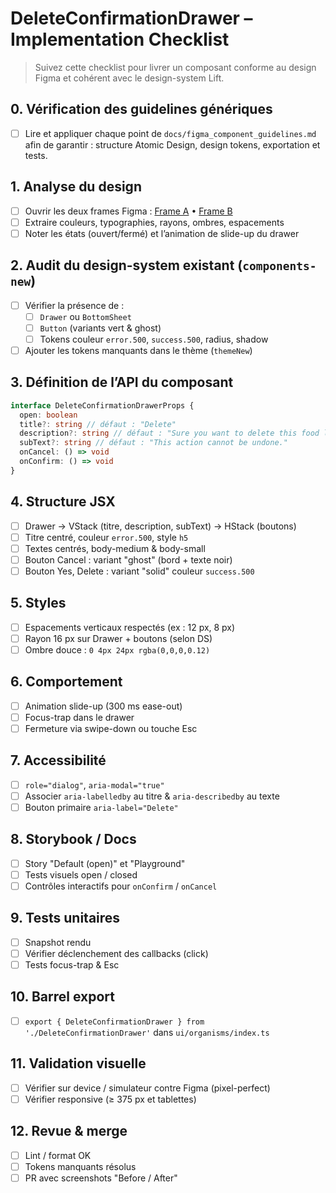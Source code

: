 # DeleteConfirmationDrawer – Implementation Checklist

> Suivez cette checklist pour livrer un composant conforme au design Figma et cohérent avec le design-system Lift.

## 0. Vérification des guidelines génériques
- [ ] Lire et appliquer chaque point de `docs/figma_component_guidelines.md` afin de garantir : structure Atomic Design, design tokens, exportation et tests.


## 1. Analyse du design
- [ ] Ouvrir les deux frames Figma : [Frame A](https://www.figma.com/design/Heyqlc3lmaJy5uxwVg1U33/jdid?node-id=48484-27668&t=rMGI1uSMgYZwSeR9-4) • [Frame B](https://www.figma.com/design/Heyqlc3lmaJy5uxwVg1U33/jdid?node-id=48484-27917&t=rMGI1uSMgYZwSeR9-4)
- [ ] Extraire couleurs, typographies, rayons, ombres, espacements
- [ ] Noter les états (ouvert/fermé) et l’animation de slide-up du drawer

## 2. Audit du design-system existant (`components-new`)
- [ ] Vérifier la présence de :
  - [ ] `Drawer` ou `BottomSheet`
  - [ ] `Button` (variants vert & ghost)
  - [ ] Tokens couleur `error.500`, `success.500`, radius, shadow
- [ ] Ajouter les tokens manquants dans le thème (`themeNew`)

## 3. Définition de l’API du composant
```ts
interface DeleteConfirmationDrawerProps {
  open: boolean
  title?: string // défaut : "Delete"
  description?: string // défaut : "Sure you want to delete this food log?"
  subText?: string // défaut : "This action cannot be undone."
  onCancel: () => void
  onConfirm: () => void
}
```

## 4. Structure JSX
- [ ] Drawer → VStack (titre, description, subText) → HStack (boutons)
- [ ] Titre centré, couleur `error.500`, style `h5`
- [ ] Textes centrés, body-medium & body-small
- [ ] Bouton Cancel : variant "ghost" (bord + texte noir)
- [ ] Bouton Yes, Delete : variant "solid" couleur `success.500`

## 5. Styles
- [ ] Espacements verticaux respectés (ex : 12 px, 8 px)
- [ ] Rayon 16 px sur Drawer + boutons (selon DS)
- [ ] Ombre douce : `0 4px 24px rgba(0,0,0,0.12)`

## 6. Comportement
- [ ] Animation slide-up (300 ms ease-out)
- [ ] Focus-trap dans le drawer
- [ ] Fermeture via swipe-down ou touche Esc

## 7. Accessibilité
- [ ] `role="dialog"`, `aria-modal="true"`
- [ ] Associer `aria-labelledby` au titre & `aria-describedby` au texte
- [ ] Bouton primaire `aria-label="Delete"`

## 8. Storybook / Docs
- [ ] Story "Default (open)" et "Playground"
- [ ] Tests visuels open / closed
- [ ] Contrôles interactifs pour `onConfirm` / `onCancel`

## 9. Tests unitaires
- [ ] Snapshot rendu
- [ ] Vérifier déclenchement des callbacks (click)
- [ ] Tests focus-trap & Esc

## 10. Barrel export
- [ ] `export { DeleteConfirmationDrawer } from './DeleteConfirmationDrawer'` dans `ui/organisms/index.ts`

## 11. Validation visuelle
- [ ] Vérifier sur device / simulateur contre Figma (pixel-perfect)
- [ ] Vérifier responsive (≥ 375 px et tablettes)

## 12. Revue & merge
- [ ] Lint / format OK
- [ ] Tokens manquants résolus
- [ ] PR avec screenshots "Before / After"
